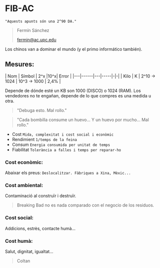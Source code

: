 # FIB-AC

`"Aquests apunts són una 2^90 DA."`

> Fermín Sánchez
>
> fermin@ac.upc.edu

Los chinos van a dominar el mundo (y el primo informático también).

## Mesures:

| Nom | Símbol | 2^x |10^x| Error |
|---|------|---|-----|-|-|
| Kilo | K | 2^10 -> 1024 | 10^3 -> 1000 | 2,4% |

Depende de dónde esté un KB son 1000 (DISCO) o 1024 (RAM). Los vendedores no te engañan, depende de lo que compres es una medida u otra.

> "Debuga esto. Mal rollo."

> "Cada bombilla consume un huevo... Y un huevo por mucho... Mal rollo."

- Cost `Mida, complexitat i cost social i econòmic`
- Rendimient
`1/temps de la feina`
- Consum
`Energia consumida per unitat de temps`
- Fiabilitat `Tolerància a falles i temps per reparar-ho`

### Cost econòmic:
Abaixar els preus: `Deslocalitzar. Fàbriques a Xina, Mèxic...`

### Cost ambiental:
Contaminació al construïr i destruïr.

> Breaking Bad no es nada comparado con el negocio de los residuos.

### Cost social:
Addicions, estrès, contacte humà...

### Cost humà:
Salut, dignitat, igualtat...
> Coltan
